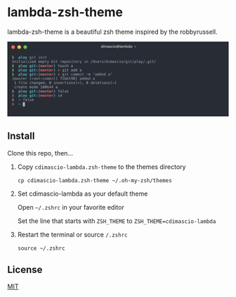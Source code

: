 # lambda-zsh-theme

lambda-zsh-theme is a beautiful zsh theme inspired by the robbyrussell.

![](https://github.com/cdimascio/lambda-zsh-theme/blob/master/assets/example.png?raw=true)

## Install
Clone this repo, then...

1. Copy `cdimascio-lambda.zsh-theme` to the themes directory

	```shell
	cp cdimascio-lambda.zsh-theme ~/.oh-my-zsh/themes
	```

2. Set cdimascio-lambda as your default theme

	Open `~/.zshrc` in your favorite editor
		
	Set the line that starts with `ZSH_THEME` to `ZSH_THEME=cdimascio-lambda`

3. Restart the terminal or source `/.zshrc`

	```shell
	source ~/.zshrc
	```

## License
[MIT](LICENSE)
